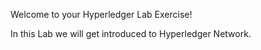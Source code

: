 Welcome to your Hyperledger Lab Exercise!

In this Lab we will get introduced to Hyperledger Network.
